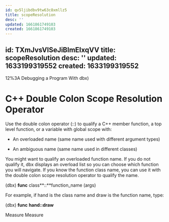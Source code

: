 ```yaml
---
id: qv5ljibdbv9tw63c8xmllz5
title: scopeResolution
desc: ''
updated: 1661861749103
created: 1661861749103
---
```



id: TXmJvsVlSeJiBlmEIxqVV
title: scopeResolution
desc: ''
updated: 1633199319552
created: 1633199319552
---
12%3A Debugging a Program With dbx)

# C++ Double Colon Scope Resolution Operator

Use the double colon operator (::) to qualify a C++ member function, a top level function, or a variable with global scope with:

* An overloaded name (same name used with different argument types)
    
* An ambiguous name (same name used in different classes)
    

You might want to qualify an overloaded function name. If you do not qualify it, dbx displays an overload list so you can choose which function you will navigate. If you know the function class name, you can use it with the double colon scope resolution operator to qualify the name.

(dbx) **func** class**::**function_name (args)

For example, if hand is the class name and draw is the function name, type:

(dbx) **func** **hand::draw**

Measure
Measure
